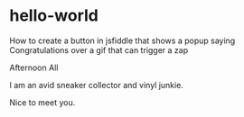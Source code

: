 # hello-world
How to create a button in jsfiddle that shows a popup saying Congratulations over a gif that can trigger a zap

Afternoon All

I am an avid sneaker collector and vinyl junkie.

Nice to meet you.
